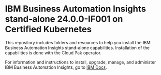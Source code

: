 # IBM Business Automation Insights stand-alone 24.0.0-IF001 on Certified Kubernetes

This repository includes folders and resources to help you install the IBM Business Automation Insights stand-alone capabilities. Installation of the capabilities is done with the Cloud Pak operator.

For information and instructions to install, upgrade, manage, and administer IBM Business Automation Insights, go to [IBM Docs](https://www.ibm.com/docs/en/bai/24.0.0?topic=installing).
